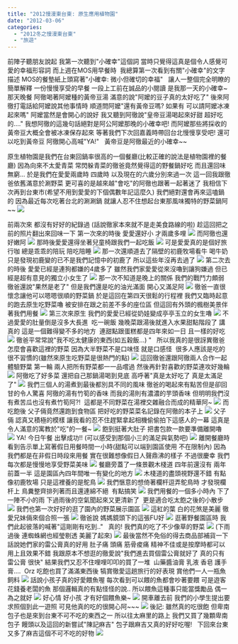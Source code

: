 ```yaml
---
title: "2012慢漫東台東: 原生應用植物園"
date: "2012-03-06"
categories: 
  - "2012冬之慢漫東台東"
  - "旅遊"
---
```


前陣子聽朋友說起 我第一次聽到"小確幸"這個詞 當時只覺得這真是個令人感覺可愛的幸福形容詞 而上週在MOS用早餐時  我總算第一次看到有關"小確幸"的文字描述 MOS的餐墊紙上頭寫著"小確幸: 微小但確切的幸福"   讓人一整個完全明瞭的簡單解釋 一份慢慢享受的早餐 一段上工前在誠品的小閱讀 是我那一天的小確幸~ 那天晚餐 阿徹喝著阿嬤種的黃帝豆湯 滿意的說"阿嬤的豆子真的太好吃了" 後來阿徹打電話給阿嬤說其他事情時 順道問阿嬤"還有黃帝豆嗎? 如果有 可以請阿嬤冰凍起來嗎" 阿嬤當然是會開心的說好 我又聽到阿徹說"皇帝豆湯喝起來好甜 超好吃的...." 我想阿徹的這幾句話絕對是阿公阿嬤那晚的小確幸吧! 而阿嬤那些將採收的黃帝豆大概全會被冰凍保存起來 等著我們下次回嘉義時帶回台北慢慢享受吧! 還可以吃到黃帝豆 阿徹開心高喊"YA!"   黃帝豆是阿徹最近的小確幸~~

原生植物園是我們在台東回鍋率很高的一個餐廳(比較正確的說法是植物園裡的餐廳) 因為向來不太愛青菜 常閃躲青菜的徹爸竟然覺得這的野餐鍋好吃 而且還回味無窮... 於是我們在愛愛兩歲時 四歲時 以及現在的六歲分別來過一次 這一回我跟徹爸依舊滿意於涮野菜 更可喜的是越來越"會吃"的阿徹也跟著一起著迷了 我相信下次再到台東市(希望不用到愛愛的下個偶數年記這麼久) 我們絕對還會再來這嗑鍋的 因為最近每次吃著台北的涮涮鍋 就讓人忍不住想起台東那風味獨特的野菜鍋阿~~ ![](images/6728587393_9bc7c0f6c9.jpg)

前兩次來 都沒有好好的紀錄過 (話說徹家本來就不是走美食路線的啦) 趁這回把之前的照片翻出來回味一下 第一次來的時後 愛愛還好小 才兩歲多哩 ![](images/2485325632_c5338a45ff.jpg) 而阿徹也還好嫩阿 ![](images/2484510039_cb27e42b14.jpg) 那時後愛愛還得坐著兒童椅跟我們一起吃飯 ![](images/2485341750_5d2dd4f533.jpg) 可是愛愛真的是個好旅行咖 總是乖乖的陪玩 陪吃陪睡 ![](images/2484510311_9fe3d9d632.jpg) 那一次還順道去了隔壁的初鹿牧場看牛 喝牛奶 只是發現初鹿變的已不是我們記憶中的初鹿了 所以這些年沒再去過了 ![](images/2485323782_80c464688d.jpg) 第二次去的時後 愛愛已經是連狗都嫌的4歲多了 雖然我們家愛愛從來沒嚕到讓狗嫌過 但已經是超有意見的獨立小女生了 ![](images/4339608538_6c84160ffd.jpg) 那一次不知道是晚上的關係 我們的戰鬥力頗弱  徹爸還說"果然是老了" 但是我們還是吃的油光滿面 開心又滿足阿 ![](images/4338865071_7ffab0180b.jpg) 徹爸一直很懷念讓他可以嗯嗯很順的野菜鍋 於是這回在第四天很鬆的行程裡 我們又臨時起意的跑去原生吃野菜嚕 被安排在跟之前差不多的座位區 但這回有外頭的楓樹美景伴著我們用餐 ![](images/6728592831_29a66a9c30.jpg) 第三次來原生 我們的愛愛已經從奶娃變成亭亭玉立的女生嚕 ![](images/6728592511_5fe1cbc2f3.jpg) 不過愛愛的肚量倒是沒多大長進  吃一碗飯 幾晚菜跟湯後就進入水果甜點階段了 講真的 這是一個難得變不多的地方  連甜點跟蛋糕都是四年來如一日 且一樣的好吃 ![](images/6728592353_fe395dcbbe.jpg) 徹爸平常常說"我不吃太健康的東西(如五穀飯...) "   所以我真的是很訝異徹爸怎麼會喜歡這裡的野菜 因為大半野菜不是口味怪 就是口感怪  很多人應該是吃的很不習慣的(雖然來原生吃野菜是很熱門的點) ![](images/6728591985_e66f66008c.jpg) 這回徹爸還跟阿徹兩人合作一起體驗野葉 第一輪 兩人把所有野菜都一一品嚐過 然後再針對喜歡的野菜連攻好幾輪 ![](images/6728592629_611abc57cf.jpg) 阿徹吃了好多菜 還把自己那鍋湯喝到見底 高呼著"真是太好吃了 真是太滿足了" ![](images/6728592197_9e3ecb4cbf.jpg) 我們三個人的湯煮到最後都別具不同的風味 徹爸的喝起來有點苦但是卻回甘的令人驚喜 阿徹的湯有竹筍的香味 而我的湯則有濃濃的芋頭香味 但明明我們沒有煮苦瓜也沒有煮竹筍阿?!  這都是不同野菜在湯裡交雜融合而成的精華阿~ ![](images/6728590875_8833318fc9.jpg) 而吃飽後 父子倆竟然還跑到食物區 把好吃的野菜菜名記錄在阿徹的本子上 ![](images/6728591679_5504aaa27d.jpg) 父子倆 認真又積極的模樣 讓我看的忍不住趕緊拿起相機偷偷拍下這感人的一幕 這真是令人滿意的寓教於"吃"的一餐~ ![](images/6728591871_ec92c38dd2.jpg) 飽到挺著大肚子 把書包款一款要準備離開嚕 ![](images/6728591041_9f2ebc7e64.jpg) YA! 今日午餐 出擊成功!! (可以感受到那個小三的滿足與氣勢吧) ![](images/6728591263_c784c970fa.jpg) 離開餐廳時 看到告示單上寫著假日用餐時間一小時(甜點可以端到園區使用 不在限制內) 因為我們都是在非假日時段來用餐 實在很難想像假日人聲鼎沸的樣子 不過很慶幸 我們每次都是慢慢地享受野菜美味 ![](images/6728590561_c8b68be89a.jpg) 餐廳旁蓋了一條景觀木棧道 四年前還沒有 兩年前蓋一半 這是園區內四年間唯一有變化的地方 ![](images/6728589793_78dcd819e3.jpg) 木棧道的盡頭視野還不錯 有點像初鹿牧場 只是這裡養的是鴕鳥 ![](images/6728590097_f0182f69bc.jpg) 我們愜意的想倚著欄杆逗弄鴕鳥時 才發現欄杆上 鳥糞整齊排列著而且還連綿不絕  有點搞笑 ![](images/6728589969_8e8e0a191a.jpg) 我們用餐的一個多小時內 下了一陣不小的雨 下過雨後的空氣聞起來又更清新了  更是適合吃太飽之後的小散步 ![](images/6728589491_33f5a816cd.jpg) 我們也第一次好好的逛了園內的野菜展示園區 ![](images/6728589011_c4da006572.jpg) 這紅的葉 白的花煞是美麗 徹愛兄妹倆來個合照一張 ![](images/6728588655_310e7ff8bf.jpg) 徹爸說 媽媽鏡頭下的這張FU好 ![](images/6728589137_24d15edde2.jpg) 逛著野餐園區時 我們此起彼落的喊著"這剛剛有吃到.."   真的! 我們真的吃了不少像草的野菜 ![](images/6728588261_363aa4da28.jpg) (下雨過後 連蜘蛛網也經瑩剔透 美麗了起來) ![](images/6728588087_4a686c0e76.jpg) 最後當然不免俗的得去商品部補貨一下 話說她們家的雷公膏真的好用 肚子痛 頭痛 筋骨痠痛 精神不佳或是按摩時都可以用上且效果不錯 我跟原本不想逛的徹愛說"我們進去買個雷公膏就好了 真的只有雷公膏 很快" 結果我們又忍不住哩哩叩叩的買了一堆  山藥醬油膏 乳液 香皂 護手膏....  Orz 吃飽也買了滿滿東西後 犒賞徹愛這趟旅行的好表現 賞他們一人一瓶魚飼料 ![](images/6728587903_0fc5d9ab40.jpg) 話說小孩子真的好愛餵魚喔 每次看到可以餵的魚都會吵著要餵 可是遊客花錢養老闆的魚 那個邏輯真的有點怪怪的說.. 所以餵魚這種事只能當獎勵品 偶一為之就好 ![](images/6728587703_8371a886ee.jpg) 好心情 好小孩 才有好個餵魚樂~ ![](images/6728587153_5a7b47d0f7.jpg) 開車離去前 我們的小學生提出要求照個到此一遊照 可見他真的吃的很開心阿~~~ ![](images/6728587013_ff86342df4.jpg) 後記: 雖然真的吃很飽 但卑南包子也是來到台東不可不吃的東西之一 所以往太麻里的路上 我們又買了幾顆卑南包子 饅頭以及這回的新嘗試"陳記麻吉" 包子跟麻吉又真的好好吃喔!   下回來台東又多了麻吉這個不可不吃的好物 ![](images/6728586839_9e97d98f89.jpg)

